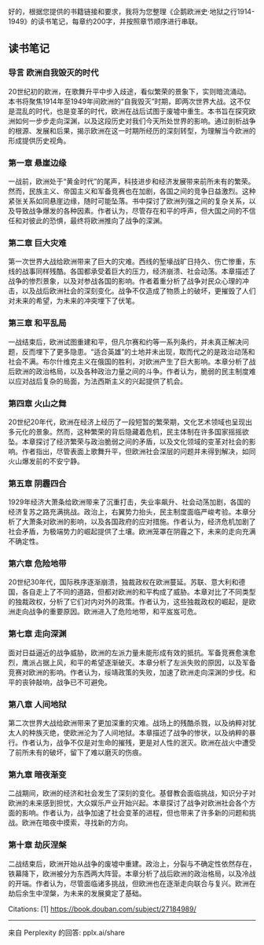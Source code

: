 好的，根据您提供的书籍链接和要求，我将为您整理《企鹅欧洲史·地狱之行1914-1949》的读书笔记，每章约200字，并按照章节顺序进行串联。

## 读书笔记

### 导言 欧洲自我毁灭的时代

20世纪初的欧洲，在歌舞升平中步入歧途，看似繁荣的景象下，实则暗流涌动。本书将聚焦1914年至1949年间欧洲的“自我毁灭”时期，即两次世界大战。这不仅是混乱的时代，也是变革的时代，欧洲在战后试图于废墟中重生。本书旨在探究欧洲如何一步步走向深渊，以及这段历史对我们今天所处世界的影响。通过剖析战争的根源、发展和后果，揭示欧洲在这一时期所经历的深刻转型，为理解当今欧洲的形成提供历史视角。

### 第一章 悬崖边缘

一战前，欧洲处于“黄金时代”的尾声，科技进步和经济发展带来前所未有的繁荣。然而，民族主义、帝国主义和军备竞赛也在加剧，各国之间的竞争日益激烈。这种紧张关系如同悬崖边缘，随时可能坠落。书中探讨了欧洲列强之间的复杂关系，以及导致战争爆发的各种因素。作者认为，尽管存在和平的呼声，但大国之间的不信任和对彼此的恐惧，最终将欧洲推向了战争的深渊。

### 第二章 巨大灾难

第一次世界大战给欧洲带来了巨大的灾难。西线的堑壕战旷日持久、伤亡惨重，东线的战事同样残酷。各国都承受着巨大的压力，经济崩溃、社会动荡。本章描述了战争的惨烈景象，以及对参战各国的影响。作者着重分析了战争对民众心理的冲击，以及战后欧洲社会的深刻变化。战争不仅造成了物质上的破坏，更摧毁了人们对未来的希望，为未来的冲突埋下了伏笔。

### 第三章 和平乱局

一战结束后，欧洲试图重建和平，但凡尔赛和约等一系列条约，并未真正解决问题，反而埋下了更多隐患。“适合英雄”的土地并未出现，取而代之的是政治动荡和社会不满。布尔什维克主义在俄国的胜利，对欧洲产生了巨大影响。本章分析了战后欧洲的政治格局，以及各种政治力量之间的斗争。作者认为，脆弱的民主制度难以应对战后复杂的局面，为法西斯主义的兴起提供了机会。

### 第四章 火山之舞

20世纪20年代，欧洲在经济上经历了一段短暂的繁荣期，文化艺术领域也呈现出多元化的景象。然而，这种繁荣的背后隐藏着危机，民主体制在许多国家摇摇欲坠。本章探讨了经济繁荣与政治脆弱之间的矛盾，以及文化领域的变革对社会的影响。作者指出，尽管表面上歌舞升平，但欧洲社会深层的问题并未得到解决，如同火山爆发前的不安宁静。

### 第五章 阴霾四合

1929年经济大萧条给欧洲带来了沉重打击，失业率飙升、社会动荡加剧，各国的经济复苏之路充满挑战。政治上，右翼势力抬头，民主制度面临严峻考验。本章分析了大萧条对欧洲的影响，以及各国政府的应对措施。作者认为，经济危机加剧了社会矛盾，为极端势力的崛起提供了土壤。欧洲笼罩在阴霾之下，未来的走向充满不确定性。

### 第六章 危险地带

20世纪30年代，国际秩序逐渐崩溃，独裁政权在欧洲蔓延。苏联、意大利和德国，各自走上了不同的道路，但都对欧洲的和平构成了威胁。本章对比了不同类型的独裁政权，分析了它们对内对外的政策。作者认为，这些独裁政权的崛起，是欧洲走向战争的重要原因。欧洲进入了危险地带，和平岌岌可危。

### 第七章 走向深渊

面对日益逼近的战争威胁，欧洲的左派力量未能形成有效的抵抗。军备竞赛愈演愈烈，鹰派占据上风，和平的希望逐渐破灭。本章分析了左派失败的原因，以及军备竞赛对欧洲的影响。作者认为，绥靖政策的失败，加速了欧洲走向深渊的步伐。和平的丧钟敲响，战争已不可避免。

### 第八章 人间地狱

第二次世界大战给欧洲带来了更加深重的灾难。战场上的残酷杀戮，以及纳粹对犹太人的种族灭绝，使欧洲沦为了人间地狱。本章描述了战争的惨状，以及纳粹的暴行。作者认为，战争不仅是对生命的摧残，更是对人性的泯灭。欧洲在战火中遭受了前所未有的破坏，留下了难以磨灭的伤痕。

### 第九章 暗夜渐变

二战期间，欧洲的经济和社会发生了深刻的变化。基督教会面临挑战，知识分子对欧洲的未来感到担忧，大众娱乐产业开始兴起。本章探讨了战争对欧洲社会各个方面的影响。作者认为，战争加速了社会变革的进程，但也带来了许多新的问题和挑战。欧洲在暗夜中摸索，寻找新的方向。

### 第十章 劫灰涅槃

二战结束后，欧洲开始从战争的废墟中重建。政治上，分裂与不确定性依然存在，铁幕降下，欧洲被分为东西两大阵营。本章分析了战后欧洲的政治格局，以及冷战的开端。作者认为，尽管面临诸多挑战，但欧洲也在逐渐走向联合与复兴。欧洲在劫后余生中涅槃，为未来的发展奠定了基础。

Citations:
[1] https://book.douban.com/subject/27184989/

---
来自 Perplexity 的回答: pplx.ai/share